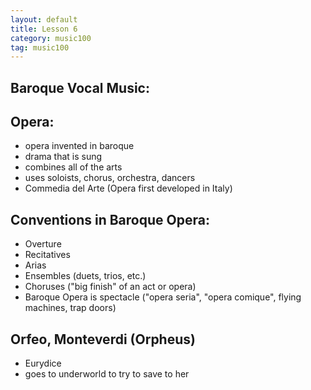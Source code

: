 ```yaml
---
layout: default
title: Lesson 6
category: music100
tag: music100
---
```


## Baroque Vocal Music:

## Opera:
- opera invented in baroque
- drama that is sung
- combines all of the arts
- uses soloists, chorus, orchestra, dancers
- Commedia del Arte (Opera first developed in Italy)

## Conventions in Baroque Opera:
- Overture
- Recitatives
- Arias
- Ensembles (duets, trios, etc.)
- Choruses ("big finish" of an act or opera)
- Baroque Opera is spectacle ("opera seria", "opera comique", flying machines, trap doors)

## Orfeo, Monteverdi (Orpheus)
- Eurydice
- goes to underworld to try to save to her
